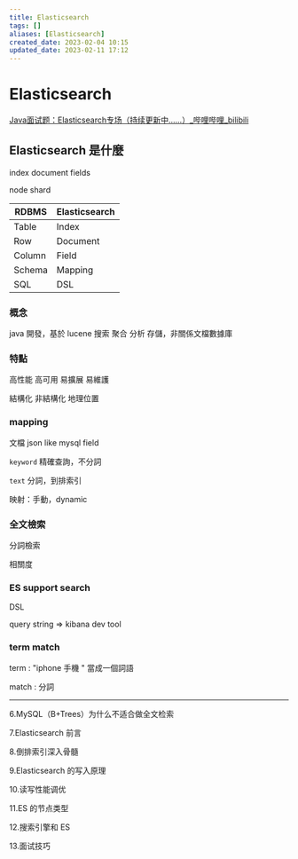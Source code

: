 ```yaml
---
title: Elasticsearch
tags: []
aliases: [Elasticsearch]
created_date: 2023-02-04 10:15
updated_date: 2023-02-11 17:12
---
```


# Elasticsearch

[Java面试题：Elasticsearch专场（持续更新中......）_哔哩哔哩_bilibili](https://www.bilibili.com/video/BV1xY4y1B7rf/?spm_id_from=333.337.search-card.all.click&vd_source=6bd04a20c72eb5cca642210346af7081)

## Elasticsearch 是什麼

index document fields

node shard

|  RDBMS   | Elasticsearch  |
|  ----  | ----  |
| Table  | Index |
| Row  | Document |
| Column  | Field |
| Schema  | Mapping |
| SQL  | DSL |

### 概念

java 開發，基於 lucene 搜索 聚合 分析 存儲，非關係文檔數據庫

### 特點

高性能 高可用 易擴展 易維護

結構化 非結構化 地理位置

### mapping 

文檔 json like mysql field

`keyword` 精確查詢，不分詞

`text` 分詞，到排索引

映射：手動，dynamic 

### 全文檢索

分詞檢索

相關度

### ES support search

DSL

query string => kibana dev tool

### term match

term : "iphone 手機 " 當成一個詞語

match : 分詞

-------

6.MySQL（B+Trees）为什么不适合做全文检索

7.Elasticsearch 前言

8.倒排索引深入骨髓

9.Elasticsearch 的写入原理

10.读写性能调优

11.ES 的节点类型

12.搜索引擎和 ES

13.面试技巧
